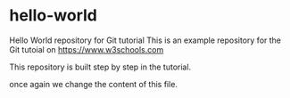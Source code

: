 # hello-world
Hello World repository for Git tutorial
This is an example repository for the Git tutoial on https://www.w3schools.com

This repository is built step by step in the tutorial.

once again we change the content of this file.
